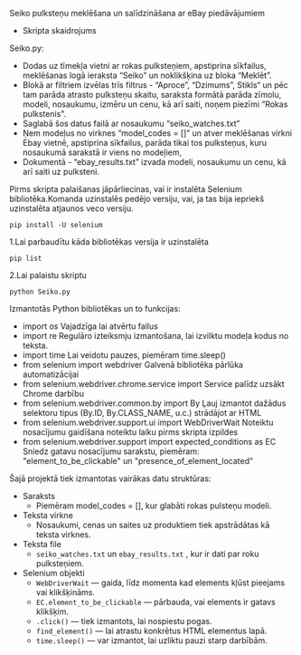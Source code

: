  Seiko pulksteņu meklēšana un salīdzināšana ar eBay piedāvājumiem


* Skripta skaidrojums

Seiko.py: 

* Dodas uz tīmekļa vietni ar rokas pulksteņiem, apstiprina sīkfailus, meklēšanas logā ieraksta “Seiko” un noklikšķina uz bloka “Meklēt”.
* Blokā ar filtriem izvēlas trīs filtrus - “Aproce”, “Dzimums”, Stikls“ un pēc tam parāda atrasto pulksteņu skaitu, saraksta formātā parāda zīmolu, modeli, nosaukumu, izmēru un cenu, kā arī saiti, noņem piezīmi ”Rokas pulkstenis".
* Saglabā šos datus failā ar nosaukumu “seiko_watches.txt”
* Ņem modeļus no virknes “model_codes = []” un atver meklēšanas virkni Ebay vietnē, apstiprina sīkfailus, parāda tikai tos pulksteņus, kuru nosaukumā sarakstā ir viens no modeļiem,
* Dokumentā - “ebay_results.txt” izvada modeli, nosaukumu un cenu, kā arī saiti uz pulksteni.











Pirms skripta palaišanas jāpārliecinas, vai ir instalēta Selenium bibliotēka.Komanda uzinstalēs pedējo versiju, vai, ja tas bija iepriekš uzinstalēta atjaunos veco versiju.

    pip install -U selenium
1.Lai parbaudītu kāda bibliotēkas versija ir uzinstalēta

    pip list
2.Lai palaistu skriptu

    python Seiko.py




Izmantotās Python bibliotēkas un to funkcijas:

* import os
Vajadzīga lai atvērtu failus
* import re
Regulāro izteiksmju izmantošana, lai izvilktu modeļa kodus no teksta.
* import time
Lai veidotu pauzes, piemēram time.sleep()
*  from selenium import webdriver
Galvenā bibliotēka pārlūka automatizācijai 
* from selenium.webdriver.chrome.service import Service 
palīdz uzsākt Chrome darbību
* from selenium.webdriver.common.by import By 
Ļauj izmantot dažādus selektoru tipus (By.ID, By.CLASS_NAME, u.c.) strādājot ar HTML
* from selenium.webdriver.support.ui import WebDriverWait
Noteiktu nosacījumu gaidīšana noteiktu laiku pirms skripta izpildes
* from selenium.webdriver.support import expected_conditions as EC
Sniedz gatavu nosacījumu sarakstu, piemēram:
"element_to_be_clickable" un "presence_of_element_located"


Šajā projektā tiek izmantotas vairākas datu struktūras:
* Saraksts
  - Piemēram model_codes = [], kur glabāti rokas pulsteņu modeli.
* Teksta virkne
  - Nosaukumi, cenas un saites uz produktiem tiek apstrādātas kā teksta virknes.
* Teksta file
  - `seiko_watches.txt` un `ebay_results.txt` , kur ir dati par roku pulksteņiem.
* Selenium objekti
  - `WebDriverWait` — gaida, līdz momenta kad elements kļūst pieejams vai klikšķināms.
  - `EC.element_to_be_clickable` — pārbauda, vai elements ir gatavs klikšķim.
  - `.click()` — tiek izmantots, lai nospiestu pogas.
  - `find_element()` — lai atrastu konkrētus HTML elementus lapā.
  - `time.sleep()` — var izmantot, lai uzliktu pauzi starp darbībām.


